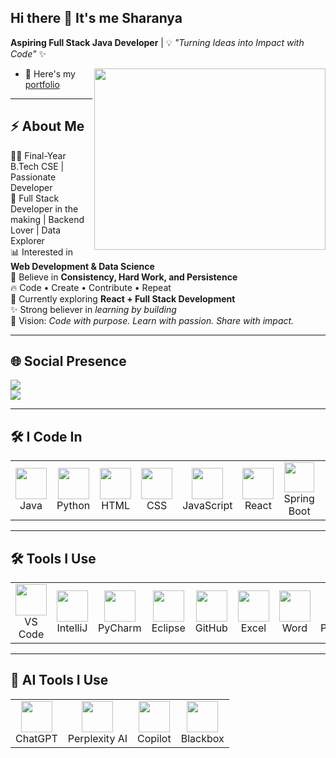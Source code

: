 ## Hi there 👋 It's me Sharanya  

**Aspiring Full Stack Java Developer** | 💡 *"Turning Ideas into Impact with Code"* ✨  

<img align="right" width="370" height="290" src="https://i.pinimg.com/originals/47/f0/34/47f0342cec72b800463bf003eac1257e.gif">

- 🔭 Here's my [portfolio](https://hareesh.web.app/)  

---

## ⚡ About Me  
👩‍💻 Final-Year B.Tech CSE | Passionate Developer  
🚀 Full Stack Developer in the making | Backend Lover | Data Explorer  
📊 Interested in **Web Development & Data Science**  
💙 Believe in **Consistency, Hard Work, and Persistence**  
🔥 Code • Create • Contribute • Repeat  
🌱 Currently exploring **React + Full Stack Development**  
✨ Strong believer in *learning by building*  
🎯 Vision: *Code with purpose. Learn with passion. Share with impact.*  

---

## 🌐 Social Presence  
[<img src="https://img.shields.io/badge/LinkedIn-0077B5?style=for-the-badge&logo=linkedin&logoColor=white" />](https://www.linkedin.com/in/hareesh-r/)  
[<img src="https://img.shields.io/badge/-LeetCode-FFA116?style=for-the-badge&logo=LeetCode&logoColor=black" />](https://github.com/Sharanya0305/Sharanya0305/)  

---

## 🛠️ I Code In

<div align="center">

<table>
<tr>
<td align="center"><img height="50" src="https://img.icons8.com/color/48/java-coffee-cup-logo.png"/><br>Java</td>
<td align="center"><img height="50" src="https://img.icons8.com/color/48/python.png"/><br>Python</td>
<td align="center"><img height="50" src="https://img.icons8.com/color/48/html-5.png"/><br>HTML</td>
<td align="center"><img height="50" src="https://img.icons8.com/color/48/css3.png"/><br>CSS</td>
<td align="center"><img height="50" src="https://img.icons8.com/color/48/javascript.png"/><br>JavaScript</td>
<td align="center"><img height="50" src="https://img.icons8.com/color/48/react-native.png"/><br>React</td>
<td align="center"><img height="48" src="https://img.icons8.com/color/48/spring-logo.png"/><br>Spring Boot</td>
<td align="center"><img height="40" src="https://img.icons8.com/external-tal-revivo-color-tal-revivo/24/external-postgre-sql-a-free-and-open-source-relational-database-management-system-logo-color-tal-revivo.png"/><br>PostgreSQL</td>
</tr>
</table>

</div>

---

## 🛠️ Tools I Use  

<div align="center">

<table>
<tr>
<td align="center"><img height="50" src="https://img.icons8.com/color/48/visual-studio-code-2019.png"/><br>VS Code</td>
<td align="center"><img height="50" src="https://img.icons8.com/color/48/intellij-idea.png"/><br>IntelliJ</td>
<td align="center"><img height="50" src="https://img.icons8.com/color/48/pycharm.png"/><br>PyCharm</td>
<td align="center"><img height="50" src="https://img.icons8.com/officel/480/java-eclipse.png"/><br>Eclipse</td>
<td align="center"><img height="50" src="https://img.icons8.com/ios-filled/50/github.png"/><br>GitHub</td>
<td align="center"><img height="50" src="https://img.icons8.com/fluency/48/microsoft-excel-2019.png"/><br>Excel</td>
<td align="center"><img height="50" src="https://img.icons8.com/color/48/microsoft-word-2019--v2.png"/><br>Word</td>
<td align="center"><img height="50" src="https://img.icons8.com/fluency/48/microsoft-powerpoint-2019.png"/><br>PowerPoint</td>
<td align="center"><img height="50" src="https://img.icons8.com/color/48/figma--v1.png"/><br>Figma</td>
<td align="center"><img height="50" src="https://img.icons8.com/fluency/48/canva.png"/><br>Canva</td>
</tr>
</table>

</div>

---

## 🤖 AI Tools I Use  

<div align="center">

<table>
<tr>
<td align="center"><img height="50" src="https://img.icons8.com/ios/50/chatgpt.png"/><br>ChatGPT</td>
<td align="center"><img height="50" src="https://img.icons8.com/ios-filled/50/perplexity-ai.png"/><br>Perplexity AI</td>
<td align="center"><img height="50" src="https://img.icons8.com/fluency/48/microsoft-copilot.png"/><br>Copilot</td>
<td align="center"><img height="50" src="https://img.icons8.com/ios-filled/50/blackbox.png"/><br>Blackbox</td>
</tr>
</table>

</div>
